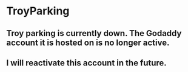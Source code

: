 # TroyParking
## Troy parking is currently down. The Godaddy account it is hosted on is no longer active.
## I will reactivate this account in the future.
